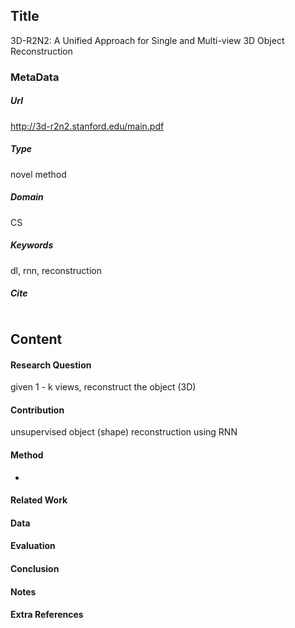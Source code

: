 ## Title
3D-R2N2: A Unified Approach for Single and Multi-view 3D Object Reconstruction
### MetaData
##### Url
http://3d-r2n2.stanford.edu/main.pdf
##### Type
novel method

##### Domain
CS

##### Keywords
dl, rnn, reconstruction

##### Cite

```LaTex

```
## Content
#### Research Question
given 1 - k views, reconstruct the object (3D)

#### Contribution
unsupervised object (shape) reconstruction using RNN

#### Method
*

#### Related Work


#### Data


#### Evaluation


#### Conclusion


#### Notes

#### Extra References
